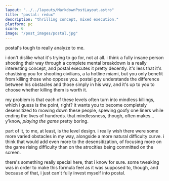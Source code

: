 ```yaml
---
layout: "../../layouts/MarkdownPostLayout.astro"
title: "postal: redux"
description: "thrilling concept, mixed execution."
platform: pc
score: 6
image: "/post_images/postal.jpg"
---
```

postal's tough to really analyze to me.

i don't dislike what it's trying to go for, not at all. i think a fully insane person shooting their way through a complete mental breakdown is a really interesting concept, and postal executes it pretty decently. it's less that it's chastising you for shooting civilians, a la hotline miami, but you only benefit from killing those who oppose you. postal guy understands the difference between his obstacles and those simply in his way, and it's up to you to choose whether killing them is worth it.

my problem is that each of these levels often turn into mindless killings, which i guess is the point, right? it wants you to become completely desensitized to mowing down these people, spewing goofy one liners while ending the lives of hundreds. that mindlessness, though, often makes... y'know, *playing the game* pretty boring.

part of it, to me, at least, is the level design. i really wish there were some more varied obstacles in my way, alongside a more natural difficulty curve. i think that would add even more to the desensitization, of focusing more on the game rising difficulty than on the atrocities being committed on the screen.

there's something really special here, that i know for sure. some tweaking was in order to make this formula feel as it was supposed to, though, and because of that, i just can't fully invest myself into postal. 